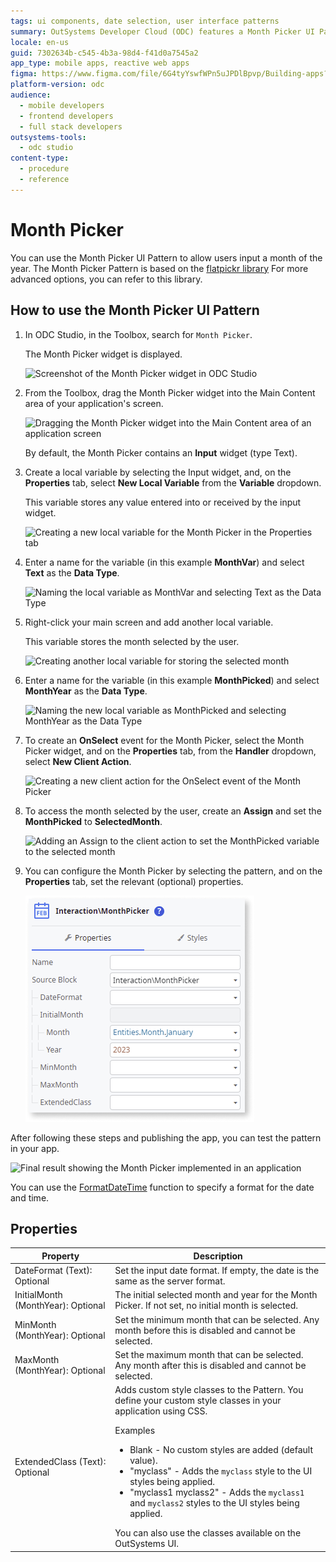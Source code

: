 ```yaml
---
tags: ui components, date selection, user interface patterns
summary: OutSystems Developer Cloud (ODC) features a Month Picker UI Pattern that leverages the flatpickr library for user-friendly month selection in applications.
locale: en-us
guid: 7302634b-c545-4b3a-98d4-f41d0a7545a2
app_type: mobile apps, reactive web apps
figma: https://www.figma.com/file/6G4tyYswfWPn5uJPDlBpvp/Building-apps?type=design&node-id=3203%3A15863&t=ZwHw8hXeFhwYsO5V-1
platform-version: odc
audience:
  - mobile developers
  - frontend developers
  - full stack developers
outsystems-tools:
  - odc studio
content-type:
  - procedure
  - reference
---
```


# Month Picker

You can use the Month Picker UI Pattern to allow users input a month of the year. The Month Picker Pattern is based on the [flatpickr library](https://flatpickr.js.org/) For more advanced options, you can refer to this library.

## How to use the Month Picker UI Pattern

1. In ODC Studio, in the Toolbox, search for `Month Picker`.
    
    The Month Picker widget is displayed.

    ![Screenshot of the Month Picker widget in ODC Studio](images/monthpicker-widget-ss.png "Month Picker Widget")

1. From the Toolbox, drag the Month Picker widget into the Main Content area of your application's screen.

    ![Dragging the Month Picker widget into the Main Content area of an application screen](images/monthpicker-dragwidget-ss.png "Drag Month Picker Widget to Screen")

    By default, the Month Picker contains an **Input** widget (type Text).

1. Create a local variable by selecting the Input widget, and, on the **Properties** tab, select **New Local Variable** from the **Variable** dropdown.

    This variable stores any value entered into or received by the input widget.

    ![Creating a new local variable for the Month Picker in the Properties tab](images/monthpicker-variable-ss.png "Create New Local Variable")

1. Enter a name for the variable (in this example **MonthVar**) and select **Text** as the **Data Type**.

    ![Naming the local variable as MonthVar and selecting Text as the Data Type](images/monthpicker-monthvar-ss.png "Name the Variable MonthVar")

1. Right-click your main screen and add another local variable.

    This variable stores the month selected by the user.

    ![Creating another local variable for storing the selected month](images/monthpicker-localvar-ss.png "Create Another Local Variable")

1. Enter a name for the variable (in this example **MonthPicked**) and select **MonthYear** as the **Data Type**.

    ![Naming the new local variable as MonthPicked and selecting MonthYear as the Data Type](images/monthpicker-monthpicked-ss.png "Name the New Variable MonthPicked")

1. To create an **OnSelect** event for the Month Picker, select the Month Picker widget, and on the **Properties** tab, from the **Handler** dropdown, select **New Client Action**.

    ![Creating a new client action for the OnSelect event of the Month Picker](images/monthpicker-client-action-ss.png "Create a Client Action")

1. To access the month selected by the user, create an **Assign** and set the **MonthPicked** to **SelectedMonth**.

    ![Adding an Assign to the client action to set the MonthPicked variable to the selected month](images/monthpicker-assign-ss.png "Add an Assign to the Client Action")

1. You can configure the Month Picker by selecting the pattern, and on the **Properties** tab, set the relevant (optional) properties.

    ![Setting optional properties for the Month Picker in the Properties tab](images/monthpicker-properties-ss.png "Set Relevant Properties")

After following these steps and publishing the app, you can test the pattern in your app.

![Final result showing the Month Picker implemented in an application](images/monthpicker-result.png "Month Picker Result")

<div class="info" markdown="1">

You can use the [FormatDateTime](../../../../reference/built-in-functions/format.md#formatdatetime) function to specify a format for the date and time. 

</div>  

## Properties

| Property  | Description  | 
|---|---|
|  DateFormat (Text): Optional | Set the input date format. If empty, the date is the same as the server format. | 
|  InitialMonth (MonthYear): Optional | The initial selected month and year for the Month Picker. If not set, no initial month is selected. | 
| MinMonth (MonthYear): Optional  |  Set the minimum month that can be selected. Any month before this is disabled and cannot be selected. | 
| MaxMonth (MonthYear): Optional  | Set the maximum month that can be selected. Any month after this is disabled and cannot be selected.  | 
| ExtendedClass (Text): Optional  | Adds custom style classes to the Pattern. You define your custom style classes in your application using CSS. <p>Examples <ul><li>Blank - No custom styles are added (default value).</li><li>"myclass" - Adds the ``myclass`` style to the UI styles being applied.</li><li>"myclass1 myclass2" - Adds the ``myclass1`` and ``myclass2`` styles to the UI styles being applied.</li></ul></p>You can also use the classes available on the OutSystems UI. |




